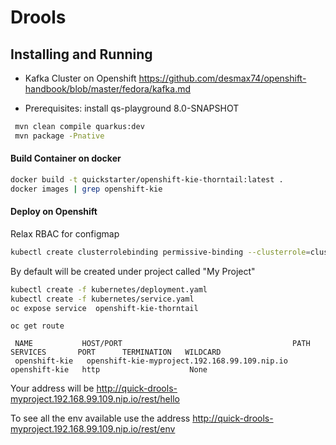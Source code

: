 # Drools 

## Installing and Running
- Kafka Cluster on Openshift
https://github.com/desmax74/openshift-handbook/blob/master/fedora/kafka.md

- Prerequisites: install qs-playground 8.0-SNAPSHOT
```sh
 mvn clean compile quarkus:dev  
 mvn package -Pnative
```


#### Build Container on docker
```sh
docker build -t quickstarter/openshift-kie-thorntail:latest .
docker images | grep openshift-kie
```

#### Deploy on Openshift
Relax RBAC for configmap
```sh
kubectl create clusterrolebinding permissive-binding --clusterrole=cluster-admin --group=system:serviceaccounts
```

By default will be created under project called "My Project"
```sh
kubectl create -f kubernetes/deployment.yaml 
kubectl create -f kubernetes/service.yaml 
oc expose service  openshift-kie-thorntail
```
 ```
 oc get route
 
  NAME           HOST/PORT                                      PATH      SERVICES       PORT      TERMINATION   WILDCARD
  openshift-kie   openshift-kie-myproject.192.168.99.109.nip.io           openshift-kie   http                    None
  ```
  
  Your address will be
  http://quick-drools-myproject.192.168.99.109.nip.io/rest/hello
  
  To see all the env available use the address
  http://quick-drools-myproject.192.168.99.109.nip.io/rest/env



